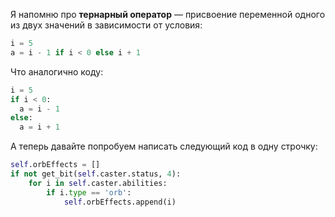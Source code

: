 Я напомню про **тернарный оператор** — присвоение переменной одного из двух значений в зависимости от условия:
```py
i = 5
a = i - 1 if i < 0 else i + 1
```
Что аналогично коду:
```py
i = 5
if i < 0:
  a = i - 1
else:
  a = i + 1
```
А теперь давайте попробуем написать следующий код в одну строчку:
```py
self.orbEffects = []
if not get_bit(self.caster.status, 4):
    for i in self.caster.abilities:
        if i.type == 'orb':
            self.orbEffects.append(i)
```
